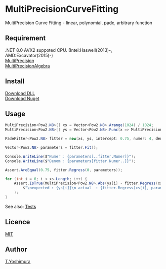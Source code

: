 # MultiPrecisionCurveFitting 
  MultiPrecision Curve Fitting - linear, polynomial, pade, arbitrary function

## Requirement
.NET 8.0
AVX2 suppoted CPU. (Intel:Haswell(2013)-, AMD:Excavator(2015)-)  
[MultiPrecision](https://github.com/tk-yoshimura/MultiPrecision)  
[MultiPrecisionAlgebra](https://github.com/tk-yoshimura/MultiPrecisionAlgebra)

## Install

[Download DLL](https://github.com/tk-yoshimura/MultiPrecisionCurveFitting/releases)  
[Download Nuget](https://www.nuget.org/packages/tyoshimura.multiprecision.curvefitting/)

## Usage

```csharp
MultiPrecision<Pow2.N8>[] xs = Vector<Pow2.N8>.Arange(1024) / 1024;
MultiPrecision<Pow2.N8>[] ys = Vector<Pow2.N8>.Func(x => MultiPrecision<Pow2.N8>.Cos(x) - 0.25, xs);

PadeFitter<Pow2.N8> fitter = new(xs, ys, intercept: 0.75, numer: 4, denom: 3);

Vector<Pow2.N8> parameters = fitter.Fit();

Console.WriteLine($"Numer : {parameters[..fitter.Numer]}");
Console.WriteLine($"Denom : {parameters[fitter.Numer..]}");

Assert.AreEqual(0.75, fitter.Regress(0, parameters));

for (int i = 0; i < xs.Length; i++) {
    Assert.IsTrue(MultiPrecision<Pow2.N8>.Abs(ys[i] - fitter.Regress(xs[i], parameters)) < 1e-5,
        $"\nexpected : {ys[i]}\n actual  : {fitter.Regress(xs[i], parameters)}"
    );
}
```

See also: [Tests](https://github.com/tk-yoshimura/MultiPrecisionCurveFitting/tree/main/MultiPrecisionCurveFittingTest)

## Licence
[MIT](https://github.com/tk-yoshimura/MultiPrecisionCurveFitting/blob/master/LICENSE)

## Author

[T.Yoshimura](https://github.com/tk-yoshimura)

